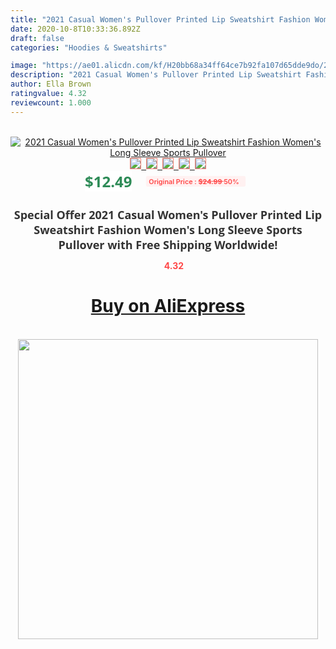 ```yaml
---
title: "2021 Casual Women's Pullover Printed Lip Sweatshirt Fashion Women's Long Sleeve Sports Pullover"
date: 2020-10-8T10:33:36.892Z
draft: false
categories: "Hoodies & Sweatshirts"

image: "https://ae01.alicdn.com/kf/H20bb68a34ff64ce7b92fa107d65dde9do/2021-Casual-Women-s-Pullover-Printed-Lip-Sweatshirt-Fashion-Women-s-Long-Sleeve-Sports-Pullover.jpg"
description: "2021 Casual Women's Pullover Printed Lip Sweatshirt Fashion Women's Long Sleeve Sports Pullover"
author: Ella Brown
ratingvalue: 4.32
reviewcount: 1.000
---
```

<br>
<div style="text-align: center;">
<a href="https://s.click.aliexpress.com/e/_ABDsCz" target="_blank" rel="nofollow noopener noreferrer"><img alt="2021 Casual Women's Pullover Printed Lip Sweatshirt Fashion Women's Long Sleeve Sports Pullover" class="magnifier-image" src="https://ae01.alicdn.com/kf/H20bb68a34ff64ce7b92fa107d65dde9do/2021-Casual-Women-s-Pullover-Printed-Lip-Sweatshirt-Fashion-Women-s-Long-Sleeve-Sports-Pullover.jpg_640x640.jpg">
<br>
<img style="border:1px solid salmon" src="https://ae01.alicdn.com/kf/H20bb68a34ff64ce7b92fa107d65dde9do/2021-Casual-Women-s-Pullover-Printed-Lip-Sweatshirt-Fashion-Women-s-Long-Sleeve-Sports-Pullover.jpg_120x120.jpg">&nbsp;&nbsp;<img style="border:1px solid salmon" src="https://ae01.alicdn.com/kf/H98201a0441c640c6a912387f6292330f9/2021-Casual-Women-s-Pullover-Printed-Lip-Sweatshirt-Fashion-Women-s-Long-Sleeve-Sports-Pullover.jpg_120x120.jpg">&nbsp;&nbsp;<img style="border:1px solid salmon" src="https://ae01.alicdn.com/kf/H263f1b237953408fa9b3b81e3adbda7e1/2021-Casual-Women-s-Pullover-Printed-Lip-Sweatshirt-Fashion-Women-s-Long-Sleeve-Sports-Pullover.jpg_120x120.jpg">&nbsp;&nbsp;<img style="border:1px solid salmon" src="https://ae01.alicdn.com/kf/Hce35c0fad3314775bdd0f18c3552ce4aA/2021-Casual-Women-s-Pullover-Printed-Lip-Sweatshirt-Fashion-Women-s-Long-Sleeve-Sports-Pullover.jpg_120x120.jpg">&nbsp;&nbsp;<img style="border:1px solid salmon" src="https://ae01.alicdn.com/kf/Hba1a1746ecfd431fa3c33cb5968bb48e9/2021-Casual-Women-s-Pullover-Printed-Lip-Sweatshirt-Fashion-Women-s-Long-Sleeve-Sports-Pullover.jpg_120x120.jpg"></a></div><br0>
<div style="text-align: center;"><span style="background-color: white; border: 0px; box-sizing: border-box; color: seagreen; display: inline-block; font-family: &quot;open sans&quot; , &quot;arial&quot; , &quot;helvetica&quot; , sans-serif , &quot;heiti&quot;; font-size: 24px; font-stretch: inherit; font-weight: 700; line-height: inherit; margin: 0px 10px 0px 0px; padding: 0px; vertical-align: middle;">$12.49 </span>
<span style="background: rgb(255 , 241 , 241); border-radius: 3px; border: 0px; box-sizing: border-box; color: #ff4747; display: inline-block; font-family: inherit; font-size: 12px; font-stretch: inherit; font-style: inherit; font-variant: inherit; font-weight: 600; line-height: inherit; margin: 0px; padding: 2px 5px; transform: scale(0.9); vertical-align: middle;">Original Price : <b style="text-decoration: line-through;">$24.99 </b> 50%&nbsp;&nbsp;</span></div>
<h1 style="color: #333333; display: inline-block; font-family: &quot;open sans&quot; , &quot;arial&quot; , &quot;helvetica&quot; , sans-serif , &quot;heiti&quot;; font-size: 18px; font-stretch: inherit; font-weight: 700; text-align: center;">Special Offer 2021 Casual Women's Pullover Printed Lip Sweatshirt Fashion Women's Long Sleeve Sports Pullover with Free Shipping Worldwide!</h1>
<div style="color: #ff4747; text-align: center;">
<img src="https://4.bp.blogspot.com/-M0ZcTcb-5uY/XleCXlxnR4I/AAAAAAAAAEc/OrjgMkXV1oMQFaCRZj5HQwOCBcu3w1FegCPcBGAYYCw/s1600/star.png" style="height: 15px;">&nbsp;<b>4.32</b></div>
<div class="button_cont" align="center"><a class="buynow_a" href="https://s.click.aliexpress.com/e/_ABDsCz" target="_blank" rel="nofollow noopener noreferrer"><H1>Buy on AliExpress</H1></a></div><br>
<div class="separator" style="clear: both; text-align: center;">
<img src="https://lh3.googleusercontent.com/-pTy5HemUv9M/XlePHvY0dAI/AAAAAAAAAE4/0nX5iRUoIWY8eMW9Dpxeirr157OZliDIgCLcBGAsYHQ/s1600/badge.gif" width="480">
</div>
